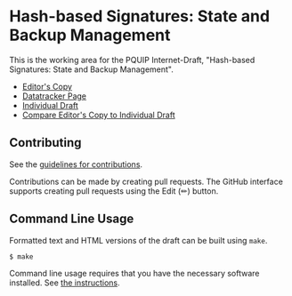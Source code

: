 # Hash-based Signatures: State and Backup Management

This is the working area for the PQUIP Internet-Draft, "Hash-based Signatures: State and Backup Management".

* [Editor's Copy](https://hbs-guidance.github.io/draft-hbs-state/#go.draft-ietf-pquip-hbs-state.html)
* [Datatracker Page](https://datatracker.ietf.org/doc/draft-ietf-pquip-hbs-state)
* [Individual Draft](https://datatracker.ietf.org/doc/html/draft-ietf-pquip-hbs-state)
* [Compare Editor's Copy to Individual Draft](https://hbs-guidance.github.io/draft-hbs-state/#go.draft-ietf-pquip-hbs-state.diff)


## Contributing

See the
[guidelines for contributions](https://github.com/hbs-guidance/draft-hbs-state/blob/main/CONTRIBUTING.md).

Contributions can be made by creating pull requests.
The GitHub interface supports creating pull requests using the Edit (✏) button.


## Command Line Usage

Formatted text and HTML versions of the draft can be built using `make`.

```sh
$ make
```

Command line usage requires that you have the necessary software installed.  See
[the instructions](https://github.com/martinthomson/i-d-template/blob/main/doc/SETUP.md).

